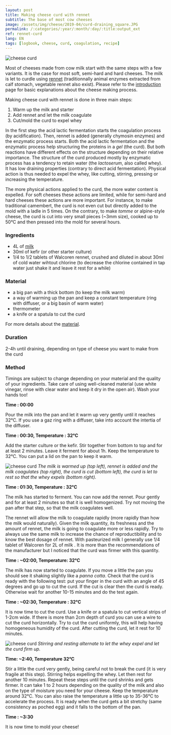 ```yaml
---
layout: post
title: Making cheese curd with rennet
subtitle: The base of most cow cheeses
image: /assets/img/cheese/2019-04/curd-draining_square.JPG
permalink: /:categories/:year/:month/:day/:title:output_ext
ref: rennet-curd
lang: EN
tags: [logbook, cheese, curd, coagulation, recipe]
---
```


![cheese curd]({{site.baseurl}}/assets/img/cheese/2019-04/curd-draining.JPG)

<!--excerpt.start-->
Most of cheeses made from cow milk start with the same steps with a few variants. It is the case for most soft, semi-hard and hard cheeses. 
The milk is let to curdle using [rennet]({{site.baseurl}}/2019/03/04/starter-kit.html) (traditionnally animal enzymes extracted from calf stomach, vegetable rennet also exist).
Please refer to the [introduction]({{site.baseurl}}/basics) page for basic explanations about the cheese making process.

Making cheese curd with rennet is done in three main steps: 
1. Warm up the milk and starter
2. Add rennet and let the milk coagulate
3. Cut/mold the curd to expel whey
<!--excerpt.end-->

In the first step the acid lactic fermentation starts the coagulation process (by acidification). 
Then, rennet is added (generally chymosin enzymes) and the enzymatic process starts. 
Both the acid lactic fermentation and the enzymatic process help structuring the proteins in a *gel* (the curd). 
But both reactions have different effects on the structure depending on their relative importance. 
The structure of the curd produced mostly by enzymatic process has a tendency to retain water (the *lactoserum*, also called whey). 
It has low draining properties (contrary to direct acid fermentation). 
Physical action is thus needed to expel the whey, like cutting, stirring, pressing or increasing the temperature. 

The more physical actions applied to the curd, the more water content is expelled. 
For soft cheeses these actions are limited, while for semi-hard and hard cheeses these actions are more important. 
For instance, to make traditional camembert, the curd is not even cut but directly added to the mold with a ladle in 5 times. 
On the contrary, to make *tomme* or alpine-style cheese, the curd is cut into very small pieces (~3mm size), cooked up to 50°C and then pressed into the mold for several hours.


### Ingredients

- 4L of [milk]({{site.baseurl}}/2019/03/02/raw-milk.html)
- 30ml of kefir (or other starter culture)
- 1/4 to 1/2 tablets of Walcoren rennet, crushed and diluted in about 30ml of cold water wihtout chlorine (to decrease the chlorine contained in tap water just shake it and leave it rest for a while)

### Material

- a big pan with a thick bottom (to keep the milk warm)
- a way of warming up the pan and keep a constant temperature (ring with diffuser, or a big basin of warm water)
- thermometer
- a knife or a spatula to cut the curd

For more details about the [material]({{site.baseurl}}/2019/03/04/starter-kit.html).

### Duration

2-4h until draining, depending on type of cheese you want to make from the curd

### Method

Timings are subject to change depending on your material and the quality of your ingredients.
Take care of using well-cleaned material (use white vinegar, rinse with clear water and keep it dry in the open air). Wash your hands too!

**Time : 00:00**

Pour the milk into the pan and let it warm up very gently until it reaches 32°C.
If you use a gaz ring with a diffuser, take into account the intertia of the diffuser. 

**Time : 00:30, Temperature : 32°C**

Add the starter culture or the kefir.
Stir together from bottom to top and for at least 2 minutes.
Leave it ferment for about 1h. Keep the temperature to 32°C. You can put a lid on the pan to keep it warm.

![cheese curd]({{site.baseurl}}/assets/img/cheese/2019-04/cheese-cut.jpg)
*The milk is warmed up (top left), rennet is added and the milk coagulates (top right), the curd is cut (bottom left), the curd is let to rest so that the whey expels (bottom right).*

**Time : 01:30, Temperature : 32°C**

The milk has started to ferment. You can now add the rennet. Pour gently and for at least 2 minutes so that it is well homogenized. Try not moving the pan after that step, so that the milk coagulates well.

The rennet will allow the milk to coagulate rapidly (more rapidly than how the milk would naturally). 
Given the milk quantity, its freshness and the amount of rennet, the milk is going to coagulate more or less rapidly. 
Try to always use the same milk to increase the chance of reproductibility and to know the best dosage of rennet. 
With pasteurized milk I generally use 1/4 tablet of Walcoren for 2L of milk . It is more than the recommendations of 
the manufacturer but I noticed that the curd was firmer with this quantity.

**Time : ~02:00, Temperature: 32°C**

The milk has now started to coagulate. If you move a little the pan you should see it shaking slightly like a *panna cotta*. 
Check that the curd is ready with the following test: put your finger in the curd with an angle of 45 degrees and go up to cut the curd. If the cut is clear then the curd is ready. Otherwise wait for another 10-15 minutes and do the test again.

**Time : ~02:30, Temperature : 32°C**

It is now time to cut the curd. Use a knife or a spatula to cut vertical strips of 1-2cm wide. If there is more than 2cm depth of curd you can use a wire to cut the curd horizontally. Try to cut the curd uniformly, this will help having homogeneous humidity of the curd.
After cutting the curd, let it rest for 10 minutes.

![cheese curd]({{site.baseurl}}/assets/img/cheese/2019-04/curd-whey-expell.jpg)
*Stirring and resting alternate to let the whey expel and let the curd firm up.*

**Time: ~2:40, Temperature 32°C**

Stir a little the curd very gently, being careful not to break the curd (it is very fragile at this step). Stirring helps expelling the whey. Let then rest for another 10 minutes.
Repeat these steps until the curd shrinks and gets firmer. It can take 1 to 2 hours depending on the quality of the milk and also on the type of moisture you need for your cheese. 
Keep the temperature around 32°C. You can also raise the temperature a little up to 35-36°C to accelerate the process.
It is ready when the curd gets a bit stretchy (same consistency as poched egg) and it falls to the bottom of the pan.

**Time : ~3:30**

It is now time to mold your cheese!


